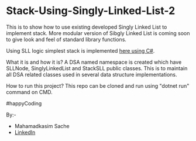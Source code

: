 # Stack-Using-Singly-Linked-List-2

This is to show how to use existing developed Singly Linked List to implement stack. More modular version of Sibgly Linked List is coming soon to give look and feel of standard library functions.

Using SLL logic simplest stack is implemented [here using C#](https://github.com/MdKasimS/Stack-Using-Singly-Linked-List-DotNET-CSharp).

What it is and how it is?
A DSA named namespace is created which have SLLNode, SinglyLinkedList and StackSLL public classes. This is to maintain all DSA related classes used in several data structure implementations.

How to run this project?
This repo can be cloned and run using "dotnet run" command on CMD.

#happyCoding

By:-
 - Mahamadkasim Sache
 - [LinkedIn](https://www.linkedin.com/in/mahamadkasim-sache)
